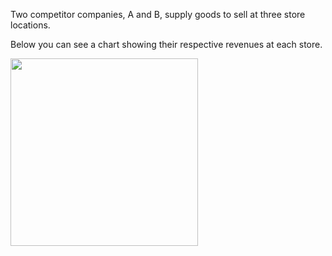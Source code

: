 Two competitor companies, A and B, supply goods to sell at three store locations. 

Below you can see a chart showing their respective revenues at each store.

<img src="./assets/img_graph3.png" width="auto" height="300px">

